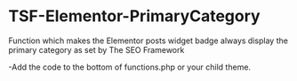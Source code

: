 # TSF-Elementor-PrimaryCategory
Function which makes the Elementor posts widget badge always display the primary category as set by The SEO Framework

-Add the code to the bottom of functions.php or your child theme.
